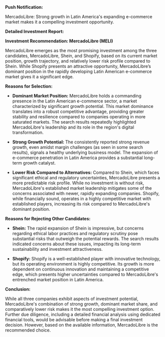 **Push Notification:**

MercadoLibre: Strong growth in Latin America's expanding e-commerce market makes it a compelling investment opportunity.

**Detailed Investment Report:**

**Investment Recommendation: MercadoLibre (MELI)**

MercadoLibre emerges as the most promising investment among the three candidates, MercadoLibre, Shein, and Shopify, based on its current market position, growth trajectory, and relatively lower risk profile compared to Shein. While Shopify presents an attractive opportunity, MercadoLibre’s dominant position in the rapidly developing Latin American e-commerce market gives it a significant edge.

**Reasons for Selection:**

* **Dominant Market Position:** MercadoLibre holds a commanding presence in the Latin American e-commerce sector, a market characterized by significant growth potential.  This market dominance translates into a robust competitive advantage, providing greater stability and resilience compared to companies operating in more saturated markets.  The search results repeatedly highlighted MercadoLibre's leadership and its role in the region's digital transformation.

* **Strong Growth Potential:**  The consistently reported strong revenue growth, even amidst margin challenges (as seen in some search results), signals a healthy underlying business model. The expansion of e-commerce penetration in Latin America provides a substantial long-term growth catalyst.

* **Lower Risk Compared to Alternatives:**  Compared to Shein, which faces significant ethical and regulatory uncertainties, MercadoLibre presents a more predictable risk profile. While no investment is without risk, MercadoLibre's established market leadership mitigates some of the concerns associated with newer, rapidly expanding companies. Shopify, while financially sound, operates in a highly competitive market with established players, increasing its risk compared to MercadoLibre's dominant position.

**Reasons for Rejecting Other Candidates:**

* **Shein:** The rapid expansion of Shein is impressive, but concerns regarding ethical labor practices and regulatory scrutiny pose substantial risks that outweigh the potential rewards.  The search results indicated concerns about these issues, impacting its long-term sustainability and investment attractiveness.

* **Shopify:**  Shopify is a well-established player with innovative technology, but its operating environment is highly competitive. Its growth is more dependent on continuous innovation and maintaining a competitive edge, which presents higher uncertainties compared to MercadoLibre's entrenched market position in Latin America.


**Conclusion:**

While all three companies exhibit aspects of investment potential, MercadoLibre's combination of strong growth, dominant market share, and comparatively lower risk makes it the most compelling investment option.  Further due diligence, including a detailed financial analysis using dedicated financial tools, would be advisable before making a final investment decision.  However, based on the available information, MercadoLibre is the recommended choice.